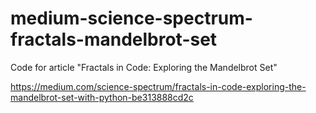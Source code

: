 # medium-science-spectrum-fractals-mandelbrot-set
Code for article "Fractals in Code: Exploring the Mandelbrot Set"

https://medium.com/science-spectrum/fractals-in-code-exploring-the-mandelbrot-set-with-python-be313888cd2c
